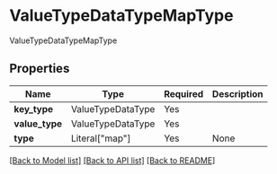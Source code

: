# ValueTypeDataTypeMapType

ValueTypeDataTypeMapType

## Properties
| Name | Type | Required | Description |
| ------------ | ------------- | ------------- | ------------- |
**key_type** | ValueTypeDataType | Yes |  |
**value_type** | ValueTypeDataType | Yes |  |
**type** | Literal["map"] | Yes | None |


[[Back to Model list]](../../../../README.md#models-v2-link) [[Back to API list]](../../../../README.md#apis-v2-link) [[Back to README]](../../../../README.md)
